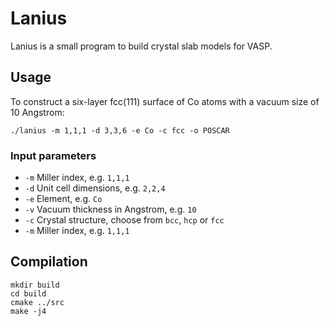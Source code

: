 # Lanius

Lanius is a small program to build crystal slab models for VASP.

## Usage

To construct a six-layer fcc(111) surface of Co atoms with a vacuum size of 10 Angstrom:

```
./lanius -m 1,1,1 -d 3,3,6 -e Co -c fcc -o POSCAR
```

### Input parameters

* `-m` Miller index, e.g. `1,1,1`
* `-d` Unit cell dimensions, e.g. `2,2,4`
* `-e` Element, e.g. `Co`
* `-v` Vacuum thickness in Angstrom, e.g. `10`
* `-c` Crystal structure, choose from `bcc`, `hcp` or `fcc`
* `-m` Miller index, e.g. `1,1,1`

## Compilation

```
mkdir build
cd build
cmake ../src
make -j4
```
